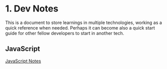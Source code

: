 # 1. Dev Notes

This is a document to store learnings in multiple technologies, working as a quick reference when needed. Perhaps it can become also a quick start guide for other fellow developers to start in another tech.



## JavaScript

[JavaScript Notes](JavaScript.md)
